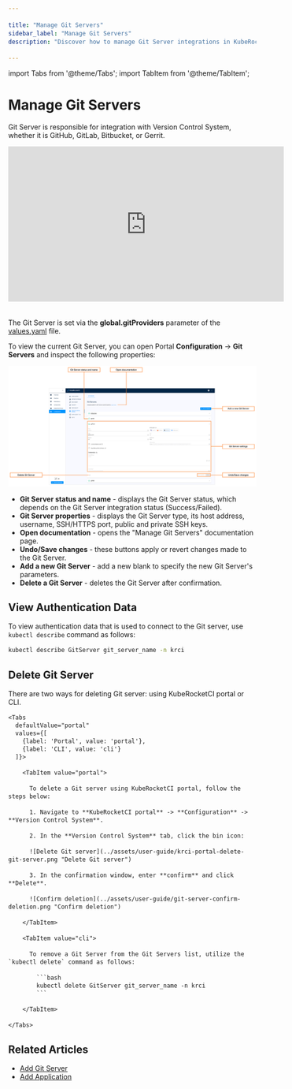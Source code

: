 ```yaml
---

title: "Manage Git Servers"
sidebar_label: "Manage Git Servers"
description: "Discover how to manage Git Server integrations in KubeRocketCI for seamless Version Control System connectivity, ensuring streamlined workflows."

---
```

<!-- markdownlint-disable MD025 -->

import Tabs from '@theme/Tabs';
import TabItem from '@theme/TabItem';

# Manage Git Servers

<head>
  <link rel="canonical" href="https://docs.kuberocketci.io/docs/user-guide/git-server-overview" />
</head>

Git Server is responsible for integration with Version Control System, whether it is GitHub, GitLab, Bitbucket, or Gerrit.

<div style={{ display: 'flex', justifyContent: 'center' }}>
<iframe width="560" height="315" src="https://www.youtube-nocookie.com/embed/pzheGwBLZvU" title="YouTube video player" frameborder="0" allow="accelerometer; autoplay; clipboard-write; encrypted-media; gyroscope; picture-in-picture" allowfullscreen="allowfullscreen"></iframe>
</div><br />

The Git Server is set via the **global.gitProviders** parameter of the [values.yaml](https://github.com/epam/edp-install/blob/release/3.9/deploy-templates/values.yaml#L12) file.

To view the current Git Server, you can open Portal **Configuration** -> **Git Servers** and inspect the following properties:

![Git Server menu](../assets/user-guide/krci-portal-git-server-overview.png "Git Server menu")

* **Git Server status and name** - displays the Git Server status, which depends on the Git Server integration status (Success/Failed).
* **Git Server properties** - displays the Git Server type, its host address, username, SSH/HTTPS port, public and private SSH keys.
* **Open documentation** - opens the "Manage Git Servers" documentation page.
* **Undo/Save changes** - these buttons apply or revert changes made to the Git Server.
* **Add a new Git Server** - add a new blank to specify the new Git Server's parameters.
* **Delete a Git Server** - deletes the Git Server after confirmation.

## View Authentication Data

To view authentication data that is used to connect to the Git server, use `kubectl describe` command as follows:

  ```bash
  kubectl describe GitServer git_server_name -n krci
  ```

## Delete Git Server

There are two ways for deleting Git server: using KubeRocketCI portal or CLI.

    <Tabs
      defaultValue="portal"
      values={[
        {label: 'Portal', value: 'portal'},
        {label: 'CLI', value: 'cli'}
      ]}>

        <TabItem value="portal">

          To delete a Git server using KubeRocketCI portal, follow the steps below:

          1. Navigate to **KubeRocketCI portal** -> **Configuration** -> **Version Control System**.

          2. In the **Version Control System** tab, click the bin icon:

          ![Delete Git server](../assets/user-guide/krci-portal-delete-git-server.png "Delete Git server")

          3. In the confirmation window, enter **confirm** and click **Delete**.

          ![Confirm deletion](../assets/user-guide/git-server-confirm-deletion.png "Confirm deletion")

        </TabItem>

        <TabItem value="cli">

          To remove a Git Server from the Git Servers list, utilize the `kubectl delete` command as follows:

            ```bash
            kubectl delete GitServer git_server_name -n krci
            ```

        </TabItem>

    </Tabs>

## Related Articles

* [Add Git Server](add-git-server.md)
* [Add Application](add-application.md)
